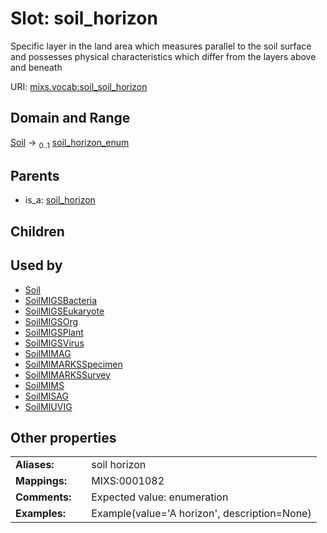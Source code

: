 
# Slot: soil_horizon


Specific layer in the land area which measures parallel to the soil surface and possesses physical characteristics which differ from the layers above and beneath

URI: [mixs.vocab:soil_soil_horizon](https://w3id.org/mixs/vocab/soil_soil_horizon)


## Domain and Range

[Soil](Soil.md) &#8594;  <sub>0..1</sub> [soil_horizon_enum](soil_horizon_enum.md)

## Parents

 *  is_a: [soil_horizon](soil_horizon.md)

## Children


## Used by

 * [Soil](Soil.md)
 * [SoilMIGSBacteria](SoilMIGSBacteria.md)
 * [SoilMIGSEukaryote](SoilMIGSEukaryote.md)
 * [SoilMIGSOrg](SoilMIGSOrg.md)
 * [SoilMIGSPlant](SoilMIGSPlant.md)
 * [SoilMIGSVirus](SoilMIGSVirus.md)
 * [SoilMIMAG](SoilMIMAG.md)
 * [SoilMIMARKSSpecimen](SoilMIMARKSSpecimen.md)
 * [SoilMIMARKSSurvey](SoilMIMARKSSurvey.md)
 * [SoilMIMS](SoilMIMS.md)
 * [SoilMISAG](SoilMISAG.md)
 * [SoilMIUVIG](SoilMIUVIG.md)

## Other properties

|  |  |  |
| --- | --- | --- |
| **Aliases:** | | soil horizon |
| **Mappings:** | | MIXS:0001082 |
| **Comments:** | | Expected value: enumeration |
| **Examples:** | | Example(value='A horizon', description=None) |

